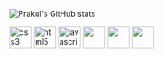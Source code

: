 ![Prakul's GitHub stats](https://github-readme-stats.vercel.app/api?username=prakulchandragit&theme=tokyonight&show_icons=true&count_private=true)
<p align="left">  
<img src="https://skillicons.dev/icons?i=css" alt="css3" width="40" height="40"/>
<img src="https://skillicons.dev/icons?i=java" alt="html5" width="40" height="40"/>
<img src="https://skillicons.dev/icons?i=html" alt="javascript" width="40" height="40"/>
<img src="https://skillicons.dev/icons?i=c" width="40" height="40"> 
<img src="https://skillicons.dev/icons?i=ps" width="40" height="40">
<img src="https://skillicons.dev/icons?i=ai" width="40" height="40">
</a> </p>


